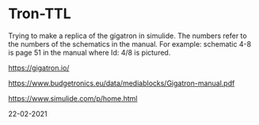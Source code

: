 # Tron-TTL
Trying to make a replica of the gigatron in simulide. The numbers refer to the numbers of the schematics in the manual. For example: schematic 4-8 is page 51 in the manual where Id: 4/8 is pictured.

https://gigatron.io/

https://www.budgetronics.eu/data/mediablocks/Gigatron-manual.pdf

https://www.simulide.com/p/home.html

22-02-2021
